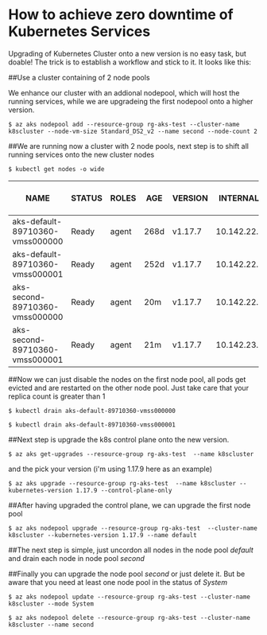 # How to achieve zero downtime of Kubernetes Services

Upgrading of Kubernetes Cluster onto a new version is no easy task, but doable!
The trick is to establish a workflow and stick to it. It looks like this:

##Use a cluster containing of 2 node pools

We enhance our cluster with an addional nodepool, which will host the running
services, while we are upgradeing the first nodepool onto a higher version.

`$ az aks nodepool add --resource-group rg-aks-test --cluster-name k8scluster --node-vm-size Standard_DS2_v2 --name second --node-count 2` 


##We are running now a cluster with 2 node pools, next step is to shift all running services onto the new cluster nodes

`$ kubectl get nodes -o wide` 

NAME | STATUS | ROLES | AGE | VERSION | INTERNAL-IP | EXTERNAL-IP | OS-IMAGE | KERNEL-VERSION | CONTAINER-RUNTIME
---- | ------ | ----- | --- | ------- | ----------- | ----------- | -------- | -------------- | -----------------
aks-default-89710360-vmss000000 | Ready | agent | 268d | v1.17.7 | 10.142.22.4 | <none> |  Ubuntu 16.04.6 LTS | 4.15.0-1089-azure | docker://3.0.10+azure
aks-default-89710360-vmss000001 | Ready | agent | 252d | v1.17.7 | 10.142.22.65 | <none> |  Ubuntu 16.04.6 LTS | 4.15.0-1089-azure | docker://3.0.10+azure
aks-second-89710360-vmss000000 | Ready | agent | 20m | v1.17.7 | 10.142.22.187 | <none> |  Ubuntu 16.04.6 LTS | 4.15.0-1089-azure | docker://3.0.10+azure
aks-second-89710360-vmss000001 | Ready | agent | 21m | v1.17.7 | 10.142.23.53 | <none> |  Ubuntu 16.04.6 LTS | 4.15.0-1089-azure | docker://3.0.10+azure

##Now we can just disable the nodes on the first node pool, all pods get evicted and are restarted on the other node pool. Just take care that your 
replica count is greater than 1

`$ kubectl drain aks-default-89710360-vmss000000` 

`$ kubectl drain aks-default-89710360-vmss000001` 

##Next step is upgrade the k8s control plane onto the new version.

`$ az aks get-upgrades --resource-group rg-aks-test  --name k8scluster` 

and the pick your version (i'm using 1.17.9 here as an example)

`$ az aks upgrade --resource-group rg-aks-test  --name k8scluster --kubernetes-version 1.17.9 --control-plane-only` 

##After having upgraded the control plane, we can upgrade the first node pool

`$ az aks nodepool upgrade --resource-group rg-aks-test  --cluster-name k8scluster --kubernetes-version 1.17.9 --name default ` 

##The next step is simple, just uncordon all nodes in the node pool *default* and drain each node in node pool *second*

##Finally you can upgrade the node pool *second* or just delete it. But be aware that you need at least one node pool in the status of *System*

`$ az aks nodepool update --resource-group rg-aks-test --cluster-name k8scluster --mode System`

`$ az aks nodepool delete --resource-group rg-aks-test --cluster-name k8scluster --name second`

 
